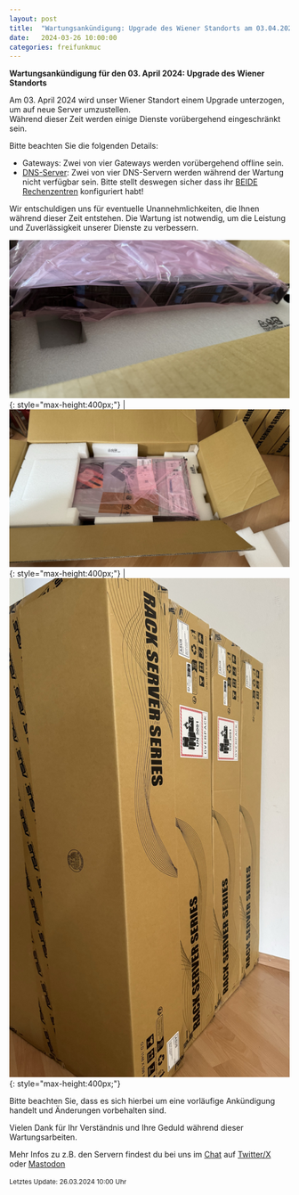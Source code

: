 ```yaml
---
layout: post
title:  "Wartungsankündigung: Upgrade des Wiener Standorts am 03.04.2024"
date:   2024-03-26 10:00:00
categories: freifunkmuc
---
```


**Wartungsankündigung für den 03. April 2024: Upgrade des Wiener Standorts**

Am 03. April 2024 wird unser Wiener Standort einem Upgrade unterzogen, um auf neue Server umzustellen.  
Während dieser Zeit werden einige Dienste vorübergehend eingeschränkt sein.  
   
Bitte beachten Sie die folgenden Details:  
- Gateways: Zwei von vier Gateways werden vorübergehend offline sein.
- [DNS-Server](https://ffmuc.net/wiki/doku.php?id=knb:dns): Zwei von vier DNS-Servern werden während der Wartung nicht verfügbar sein. Bitte stellt deswegen sicher dass ihr [BEIDE Rechenzentren](https://ffmuc.net/wiki/doku.php?id=knb:dns) konfiguriert habt!

Wir entschuldigen uns für eventuelle Unannehmlichkeiten, die Ihnen während dieser Zeit entstehen. Die Wartung ist notwendig, um die Leistung und Zuverlässigkeit unserer Dienste zu verbessern.

![Neue Server 1](/assets/posts/2024-02-27-upgrade1.jpeg){: style="max-height:400px;"} | ![Neue Server 2](/assets/posts/2024-02-27-upgrade2.jpeg){: style="max-height:400px;"} | ![Neue Server 3](/assets/posts/2024-02-27-upgrade3.jpeg){: style="max-height:400px;"}

Bitte beachten Sie, dass es sich hierbei um eine vorläufige Ankündigung handelt und Änderungen vorbehalten sind. 

Vielen Dank für Ihr Verständnis und Ihre Geduld während dieser Wartungsarbeiten.

Mehr Infos zu z.B. den Servern findest du bei uns im [Chat](https://chat.ffmuc.net) auf [Twitter/X](https://twitter.com/FreifunkMUC/) oder [Mastodon](https://social.ffmuc.net/@freifunkMUC)


<small>Letztes Update: 26.03.2024 10:00 Uhr</small>
